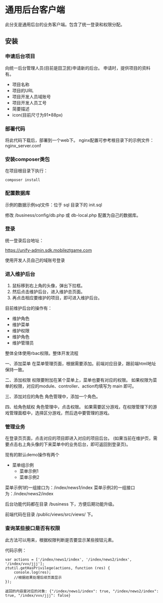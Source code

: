 # 通用后台客户端

此分支是通用后台的业务客户端。包含了统一登录和权限分配。

## 安装

### 申请后台项目

向统一后台管理人员(目前是田卫民)申请新的后台。
申请时，提供项目的资料有。

- 项目名称
- 项目的URL
- 项目开发人员域账号
- 项目开发人员工号
- 简要描述
- icon(目前尺寸为91*88px)

### 部署代码

将此代码下载后，部署到一个web下。
nginx配置可参考根目录下的示例文件： nginx_server.conf

### 安装composer类包

在项目根目录下执行：
```
composer install
```

### 配置数据库

示例的数据示例sql文件：位于 sql 目录下的 init.sql

修改 /business/config/db.php 或 db-local.php 配置为自己的数据库。

### 登录

统一登录后台地址：

https://unify-admin.sdk.mobileztgame.com

使用开发人员自己的域账号登录

### 进入维护后台

1. 鼠标移到右上角的头像，弹出下拉框。
2. 然后点击维护后台，进入维护总页面。
3. 再点击相应要维护的项目，即可进入维护后台。

目前维护后台的操作有：
- 维护角色
- 维护菜单
- 维护权限
- 维护角色
- 维护管理员

整体全体使用rbac权限。整体开发流程

一、添加菜单
在菜单管理页面，根据需要添加。前端对应目录，跟前端html地址保持一致。

二、添加权限
权限要附加在某个菜单上，菜单也要有对应的权限。
如果权限为菜单的权限，对应的module、controller、action均填写为 main 即可。

三、添加对应的角色
角色管理中，添加一个角色。

四、给角色赋权
角色管理中，点击权限。
如果需要区分游戏，在权限管理下的游戏管理面框中，选择区分游戏，然后选中要管理的游戏。

### 管理业务

在登录页页面，点击对应的项目即进入对应的项目后台。
(如果当前在维护页，需要点击右上角头像的下来菜单中的业务后台，即可返回到登录页)。

现有的默认demo操作有两个

- 菜单组示例
    - 菜单示例1
    - 菜单示例2

菜单示例1的一组接口为：/index/news1/index
菜单示例2的一组接口为：/index/news2/index

后台功能代码都在目录 /business 下，方便后期功能升级。

前端代码在目录 /public/views/src/views/ 下。


### 查询某些接口是否有权限

此方法可以用来，根据权限判断是否要显示某些按钮元素。

代码示例：

```
var actions = ['/index/news1/index', '/index/news2/index', '/index/vvv/jjj'];
ztutil.getHasPrivilege(actions, function (res) {
    console.log(res);
    //根据结果处理后续页面显示
});

返回的内容是对应的对象: {"/index/news1/index": true, "/index/news2/index": true, "/index/vvv/jjj": false}

```